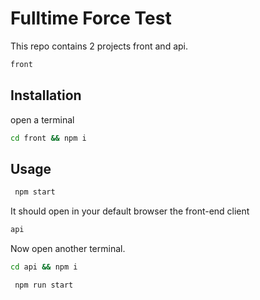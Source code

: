# Fulltime Force Test

This repo contains 2 projects front and api.

```bash
front
```

## Installation

open a terminal
```bash
cd front && npm i
```

## Usage

```bash
 npm start
```

It should open in your default browser the front-end client



```bash
api
```
Now open another terminal.

```bash
cd api && npm i
```

```bash
 npm run start
```